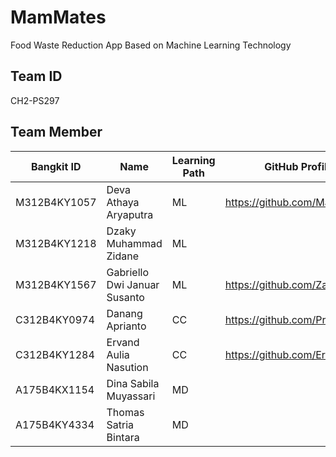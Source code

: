 # MamMates

Food Waste Reduction App Based on Machine Learning Technology

## Team ID

CH2-PS297

## Team Member

| Bangkit ID  | Name                            | Learning Path | GitHub Profile                                          |
| ----------- | ------------------------------- | ------------- | ------------------------------------------------------- |
| M312B4KY1057 | Deva Athaya Aryaputra          | ML            | https://github.com/Masdeppp             |
| M312B4KY1218 | Dzaky Muhammad Zidane          | ML            |  |
| M312B4KY1567 | Gabriello Dwi Januar Susanto   | ML            | https://github.com/ZaneWibs             |
| C312B4KY0974 | Danang Aprianto                | CC            | https://github.com/Pr1nzx               |
| C312B4KY1284 | Ervand Aulia Nasution          | CC            | https://github.com/ErvandAulia          |
| A175B4KX1154  | Dina Sabila Muyassari         | MD            |    |
| A175B4KY4334  | Thomas Satria Bintara         | MD            |    |
